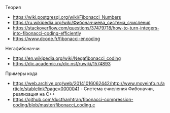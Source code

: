 Теория
* https://wiki.postgresql.org/wiki/Fibonacci_Numbers
* https://ru.wikipedia.org/wiki/Фибоначчиева_система_счисления
* https://stackoverflow.com/questions/37479718/how-to-turn-integers-into-fibonacci-coding-efficiently
* https://www.dcode.fr/fibonacci-encoding

Негафибоначчи
* https://en.wikipedia.org/wiki/Negafibonacci_coding
* https://dic.academic.ru/dic.nsf/ruwiki/1574893

Примеры кода
* https://web.archive.org/web/20141016062442/http://www.moveinfo.ru/article/stablelink?page=0000041 - Система счисления Фибоначчи, реализация на C++
* https://github.com/ducthanhtran/fibonacci-compression-coding/blob/master/fibonacci_coding.c
